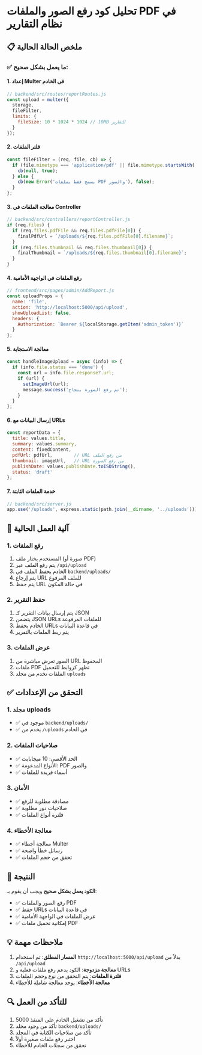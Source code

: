 # تحليل كود رفع الصور والملفات PDF في نظام التقارير

## 📋 ملخص الحالة الحالية

### ✅ ما يعمل بشكل صحيح:

#### 1. إعداد Multer في الخادم
```javascript
// backend/src/routes/reportRoutes.js
const upload = multer({ 
  storage,
  fileFilter,
  limits: {
    fileSize: 10 * 1024 * 1024 // 10MB للتقارير
  }
});
```

#### 2. فلتر الملفات
```javascript
const fileFilter = (req, file, cb) => {
  if (file.mimetype === 'application/pdf' || file.mimetype.startsWith('image/')) {
    cb(null, true);
  } else {
    cb(new Error('يسمح فقط بملفات PDF والصور'), false);
  }
};
```

#### 3. معالجة الملفات في Controller
```javascript
// backend/src/controllers/reportController.js
if (req.files) {
  if (req.files.pdfFile && req.files.pdfFile[0]) {
    finalPdfUrl = `/uploads/${req.files.pdfFile[0].filename}`;
  }
  if (req.files.thumbnail && req.files.thumbnail[0]) {
    finalThumbnail = `/uploads/${req.files.thumbnail[0].filename}`;
  }
}
```

#### 4. رفع الملفات في الواجهة الأمامية
```javascript
// frontend/src/pages/admin/AddReport.js
const uploadProps = {
  name: 'file',
  action: 'http://localhost:5000/api/upload',
  showUploadList: false,
  headers: {
    Authorization: `Bearer ${localStorage.getItem('admin_token')}`
  }
};
```

#### 5. معالجة الاستجابة
```javascript
const handleImageUpload = async (info) => {
  if (info.file.status === 'done') {
    const url = info.file.response?.url;
    if (url) {
      setImageUrl(url);
      message.success('تم رفع الصورة بنجاح');
    }
  }
};
```

#### 6. إرسال البيانات مع URLs
```javascript
const reportData = {
  title: values.title,
  summary: values.summary,
  content: fixedContent,
  pdfUrl: pdfUrl,        // URL من رفع الملف
  thumbnail: imageUrl,   // URL من رفع الصورة
  publishDate: values.publishDate.toISOString(),
  status: 'draft'
};
```

#### 7. خدمة الملفات الثابتة
```javascript
// backend/src/server.js
app.use('/uploads', express.static(path.join(__dirname, '../uploads')));
```

## 🔧 آلية العمل الحالية

### 1. رفع الملفات
1. المستخدم يختار ملف (صورة أو PDF)
2. يتم رفع الملف عبر `/api/upload`
3. الخادم يحفظ الملف في `backend/uploads/`
4. يتم إرجاع URL للملف المرفوع
5. يتم حفظ URL في حالة المكون

### 2. حفظ التقرير
1. يتم إرسال بيانات التقرير كـ JSON
2. يتضمن JSON URLs للملفات المرفوعة
3. الخادم يحفظ URLs في قاعدة البيانات
4. يتم ربط الملفات بالتقرير

### 3. عرض الملفات
1. الصور تعرض مباشرة من URL المحفوظ
2. ملفات PDF تظهر كروابط للتحميل
3. الملفات تخدم من مجلد `uploads`

## ✅ التحقق من الإعدادات

### 1. مجلد uploads
- ✅ موجود في `backend/uploads/`
- ✅ يخدم من `/uploads` في الخادم

### 2. صلاحيات الملفات
- ✅ الحد الأقصى: 10 ميجابايت
- ✅ الأنواع المدعومة: PDF والصور
- ✅ أسماء فريدة للملفات

### 3. الأمان
- ✅ مصادقة مطلوبة للرفع
- ✅ صلاحيات دور مطلوبة
- ✅ فلترة أنواع الملفات

### 4. معالجة الأخطاء
- ✅ معالجة أخطاء Multer
- ✅ رسائل خطأ واضحة
- ✅ تحقق من حجم الملفات

## 🎯 النتيجة

**الكود يعمل بشكل صحيح** ويجب أن يقوم بـ:
- ✅ رفع الصور والملفات PDF
- ✅ حفظ URLs في قاعدة البيانات
- ✅ عرض الملفات في الواجهة الأمامية
- ✅ إمكانية تحميل ملفات PDF

## 💡 ملاحظات مهمة

1. **المسار المطلق**: تم استخدام `http://localhost:5000/api/upload` بدلاً من `/api/upload`
2. **معالجة مزدوجة**: الكود يدعم رفع ملفات فعلية و URLs
3. **فلترة الملفات**: يتم التحقق من نوع وحجم الملفات
4. **معالجة الأخطاء**: يوجد معالجة شاملة للأخطاء

## 🔍 للتأكد من العمل

1. تأكد من تشغيل الخادم على المنفذ 5000
2. تأكد من وجود مجلد `backend/uploads/`
3. تأكد من صلاحيات الكتابة في المجلد
4. اختبر رفع ملفات صغيرة أولاً
5. تحقق من سجلات الخادم للأخطاء 